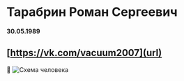 # Тарабрин Роман Сергеевич
**30.05.1989**

## [https://vk.com/vacuum2007](url)
🥇
![Схема человека](https://user-images.githubusercontent.com/121029942/209447024-96ef8e32-2b7d-49eb-a59f-bf08fbcfee1a.jpg)
